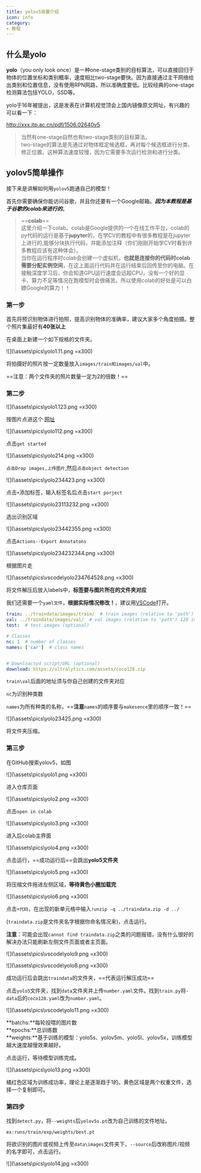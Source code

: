 ```yaml
---
title: yolov5简要介绍
icon: info
category:
- 教程
---
```


## 什么是yolo

**yolo**（you only look once）是一种one-stage类别的目标算法，可以直接回归于物体的位置坐标和类别概率，速度相比two-stage要快。因为直接通过主干网络给出类别和位置信息，没有使用RPN网路，所以准确度要低。比较经典的one-stage检测算法包括YOLO，SSD等。

yolo于16年被提出，这是发表在计算机视觉顶会上国内镜像原文网址，有兴趣的可以看一下：

<http://xxx.itp.ac.cn/pdf/1506.02640v5>

>当然有one-stage自然也有two-stage类别的目标算法。  
two-stage的算法是先通过对物体框定候选框，再对每个候选框进行分类、修正位置。这种算法速度较慢，因为它需要多次运行检测和进行分类。

## yolov5简单操作

接下来是讲解如何用`yolov5`跑通自己的模型！

首先你需要确保你能访问谷歌，并且你还要有一个Google邮箱。***因为本教程是基于谷歌的colab来进行的***。

>==**colab**==  
这里介绍一下colab。colab是Google提供的一个在线工作平台，colab的py代码的运行是基于**jupyter**的，在学CV的教程中有很多教程是在jupyter上进行的,能够分块执行代码，并能添加注释（你们刚刚开始学CV时看到许多教程应该有这种体会）。  
当你在运行程序时colab会创建一个虚拟机，**也就是连接你的代码时colab需要分配实例空间**，在这上面运行代码并在运行结束后回传至你的电脑。在接触深度学习后，你会知道GPU运行速度会远超CPU，没有一个好的显卡、算力不足等情况在跑模型时会很痛苦。所以使用colab的好处是可以白嫖Google的算力！！

### 第一步

首先将预识别物体进行拍照，提高识别物体的准确率，建议大家多个角度拍摄。整个照片集最好有**40张以上**

在桌面上新建一个如下规格的文件夹。

![](\assets\pics\yolo1.11.png =x300)

将拍摄好的照片按一定数量放入`images/train和images/val`中。

==注意：两个文件夹的照片数量一定为2的倍数！==

### 第二步

![](\assets\pics\yolo1.123.png =x300)

按图片点进这个 [网址](https://www.makesense.ai)

![](\assets\pics\yolo112.png =x300)

点击`get started`

![](\assets\pics\yolo214.png =x300)

`点击Drop images,上传图片`,然后`点击object detection`

![](\assets\pics\yolo234423.png =x300)

点击`+`添加标签，输入标签名后点击`start porject`

![](\assets\pics\yolo23113232.png =x300)

选出识别区域

![](\assets\pics\yolo23442355.png =x300)

点击`Actions--Export Annotatons`

![](\assets\pics\yolo234232344.png =x300)

根据图片走

![](\assets\pics\vscode\yolo234764528.png =x300)

将文件解压后放入labels中，**标签要与图片所在的文件夹对应**

我们还需要一个`yaml文件`，**根据实际情况修改！**，建议用[VSCode](/guide/guide-how-to-install-vscode.md)打开。

```yaml
train: ../traindata/images/train/  # train images (relative to 'path') 128 images
val: ../traindata/images/val/  # val images (relative to 'path') 128 images
test:  # test images (optional)

# Classes
nc: 1  # number of classes
names: ['car']  # class names


# Downloacsyd script/URL (optional)
download: https://ultralytics.com/assets/coco128.zip
```

`train\val`后面的地址须与你自己创建的文件夹对应

`nc`为识别种类数

`names`为所有种类的名称，==**注意**`names`的顺序要与`makesence`里的顺序一致！==

![](\assets\pics\yolo23425.png =x300)

将文件夹压缩。

### 第三步

在GitHub搜索yolov5，如图

![](\assets\pics\yolo1.png =x300)

进入仓库页面

![](\assets\pics\yolo2.png =x300)

点击`open in colab`

![](\assets\pics\yolo3.png =x300)

进入后colab主界面

![](\assets\pics\yolo4.png =x300)

点击运行，==成功运行后==会跳出**yolo5文件夹**

![](\assets\pics\yolo5.png =x300)

将压缩文件拖进左侧区域，**等待黄色小圈加载完**

![](\assets\pics\yolo6.png =x300)

点击`+代码`，在出现的新单元格中输入`!unzip -q ../traindata.zip -d ../`

(`traindata.zip`是文件夹名字根据你命名情况来)，点击运行。

**注意**：可能会出现`cannot find traindata.zip`之类的问题报错，没有什么很好的解决办法只能刷新左侧文件页面或者主页面。

![](\assets\pics\vscode\yolo9.png =x300)

![](\assets\pics\vscode\yolo8.png =x300)

成功运行后会跳出`traindata`的文件夹，==代表运行解压成功==

点击`yolo5`文件夹，找到`data`文件夹并上传`number.yaml`文件。找到`train.py`将`-data`后的`coco128.yaml`改为`number.yaml`。

![](\assets\pics\vscode\yolo11.png =x300)

**batchs:**每轮投喂的图片数  
**epochs:**总训练数  
**weights:**基于训练的模型：yolo5s、yolov5m、yolo5l、yolov5x，训练模型越大速度越慢效果越好。

点击运行，等待模型训练完成。

![](\assets\pics\yolo13.png =x300)

橘红色区域为训练成功率，理论上是逐渐趋于1的。黄色区域是两个权重文件，选择一个复制即可。

### 第四步

找到`detect.py`，将`--weights`后`yolov5s.pt`改为自己训练的文件地址。

`ex:runs/train/exp/weights/best.pt`

将欲识别的图片或视频上传至`data\images`文件夹下，`--source`后改称图片/视频的名字即可，点击运行。

![](\assets\pics\yolo14.jpg =x300)

